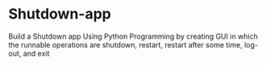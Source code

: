 # Shutdown-app
Build a Shutdown app Using Python Programming by creating GUI in which the runnable operations are shutdown, restart, restart after some time, log-out, and exit
